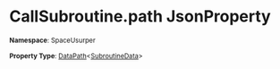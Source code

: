 # CallSubroutine.path JsonProperty

<small>**Namespace**: SpaceUsurper</small>

<small>**Property Type**: [DataPath](../DataPath-1.md)&lt;[SubroutineData](../SubroutineData.md)&gt;</small>

